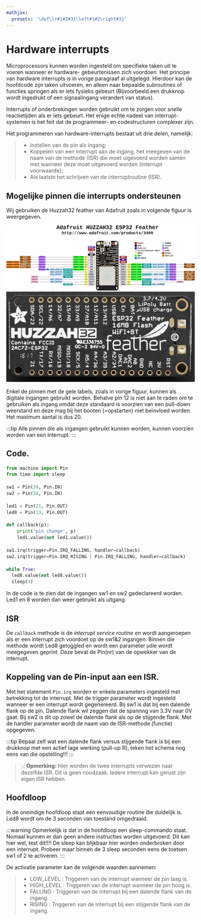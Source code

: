 ```yaml
---
mathjax:
  presets: '\def\lr#1#2#3{\left#1#2\right#3}'
---
```


# Hardware interrupts

Microprocessors kunnen worden ingesteld om specifieke taken uit te voeren wanneer er hardware- gebeurtenissen zich voordoen. Het principe van hardware interrupts is in vorige paragraaf al uitgelegd.
Hierdoor kan de hoofdcode zijn taken uitvoeren, en alleen naar bepaalde subroutines of functies springen als er iets fysieks gebeurt (Bijvoorbeeld een drukknop wordt ingedrukt of een signaalingang verandert van status).

Interrupts of onderbrekingen worden gebruikt om te zorgen voor snelle reactietijden als er iets gebeurt. Het enige echte nadeel van interrupt-systemen is het feit dat de programmeer- en codestructuren complexer zijn.

Het programmeren van hardware-interrupts bestaat uit drie delen, namelijk:
> - Instellen van de pin als ingang;
> - Koppelen van een interrupt aan de ingang, het meegeven van de naam van de methode (ISR) die moet uigevoerd worden samen met wanneer deze moet uitgevoerd worden (interrupt voorwaarde);
> - Als laatste het schrijven van de interruptroutine (ISR).

## Mogelijke pinnen die interrupts ondersteunen

Wij gebruiken de Huzzah32 feather van Adafruit zoals in volgende figuur is weergegeven.

![De digitale IO-pinnen van de Adafruit Huzzah ESP32 feather.](./images/esp.png)
![De digitale IO-pinnen van de Adafruit Huzzah ESP32 feather.](./images/esp32_2.jpg)

Enkel de pinnen met de gele labels, zoals in vorige figuur, kunnen als digitale ingangen gebruikt worden. Behalve pin 12 is niet aan te raden om te gebruiken als ingang omdat deze standaard is voorzien van een pull-down weerstand en deze mag bij het booten (=opstarten) niet beïnvloed worden. Het maximum aantal is dus 20. 

:::tip
Alle pinnen die als ingangen gebruikt kunnen worden, kunnen voorzien worden van een interrupt.
:::

## Code.

```python
from machine import Pin
from time import sleep

sw1 = Pin(39, Pin.IN)
sw2 = Pin(34, Pin.IN)

led1 = Pin(21, Pin.OUT)
led8 = Pin(13, Pin.OUT)

def callback(p):
    print('pin change', p)
    led1.value(not led1.value())
    
sw1.irq(trigger=Pin.IRQ_FALLING, handler=callback)
sw2.irq(trigger=Pin.IRQ_RISING | Pin.IRQ_FALLING, handler=callback)

while True:
  led8.value(not led8.value())
  sleep(3)
```

In de code is te zien dat de ingangen sw1 en sw2 gedeclareerd worden. Led1 en 8 worden dan weer gebruikt als uitgang.

## ISR
De `callback` methode is de *interrupt service routine* en wordt aangeroepen als er een interrupt zich voordoet op de sw1&2 ingangen. Binnen die methode wordt Led8 getoggled en wordt een parameter `p`die wordt meegegeven geprint. Deze bevat de Pin(nr) van de opwekker van de interrupt.

## Koppeling van de Pin-input aan een ISR.

Met het statement `Pin.irq` worden er enkele parameters ingesteld met betrekking tot de interrupt. Met de trigger parameter wordt ingesteld wanneer er een interrupt wordt gegenereerd. Bij sw1 is dat bij een dalende flank op de pin. Dalende flank wil zeggen dat de spannng van 3.3V naar 0V gaat. Bij sw2 is dit op zowel de dalende flank als op de stijgende flank. Met de handler parameter wordt de naam van de ISR-methode (functie) opgegeven.

:::tip
Bepaal zelf wat een dalende flank versus stijgende flank is bij een drukknop met een actief lage werking (pull-up R), teken het schema nog eens van die opstelling!!!
:::

> :bulb: **Opmerking:** Hier worden de twee interrupts verwezen naar dezelfde ISR. Dit is geen noodzaak. Iedere interrupt kan gerust zijn eigen ISR hebben.

## Hoofdloop

In de oneindige hoofdloop staat een eenvoudige routine die duidelijk is. Led8 wordt om de 3 seconden van toestand omgedraaid.

:::warning
Opmerkelijk is dat in de hoofdloop een sleep-commando staat. Nomaal kunnen er dan geen andere instructies worden uitgevoerd. Dit kan hier wel, test dit!!!! De sleep kan blijkbaar hier worden onderbroken door een interrupt. Probeer maar binnen de 3 sleep seconden eens de toetsen sw1 of 2 te activeren.
:::

De activatie parameter kan de volgende waarden aannemen:
> - LOW_LEVEL : Triggeren van de interrupt wanneer de pin laag is.
> - HIGH_LEVEL : Triggeren van de interrupt wanneer de pin hoog is.
> - FALLING : Triggeren van de interrupt bij een dalende flank van de ingang.
> - RISING : Triggeren van de interrupt bij een stijgende flank van de ingang.

